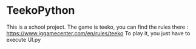 # TeekoPython
This is a school project. The game is teeko, you can find the rules there : https://www.iggamecenter.com/en/rules/teeko
To play it, you just have to execute UI.py
